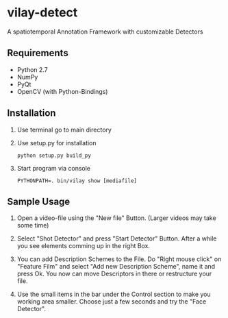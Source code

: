 vilay-detect
============

A spatiotemporal Annotation Framework with customizable Detectors

Requirements
------------
* Python 2.7
* NumPy
* PyQt
* OpenCV (with Python-Bindings)

Installation
------------

1.	Use terminal go to main directory

2.	Use setup.py for installation

		python setup.py build_py

3.	Start program via console

		PYTHONPATH=. bin/vilay show [mediafile]

Sample Usage
------------

1.	Open a video-file using the "New file" Button. (Larger videos may take
	some time)

2.	Select "Shot Detector" and press "Start Detector" Button. After a while
	you see elements comming up in the right Box.

3.	You can add Description Schemes to the File. Do "Right mouse click" on 
	"Feature Film" and select "Add new Description Scheme", name it and 
	press Ok. You now can move Descriptors in there or restructure your 
	file.

4.	Use the small items in the bar under the Control section to make you 
	working area smaller. Choose just a few seconds and try the "Face
	Detector".
	
